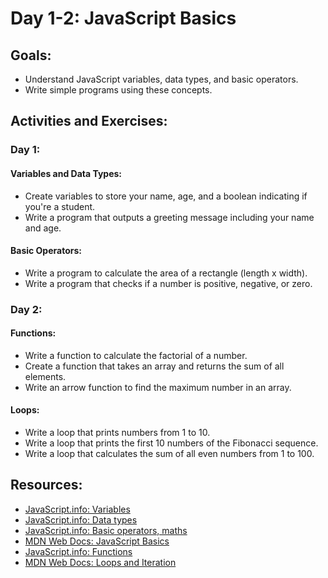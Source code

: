 # Day 1-2: JavaScript Basics

## Goals:
- Understand JavaScript variables, data types, and basic operators.
- Write simple programs using these concepts.

## Activities and Exercises:

### Day 1:
#### Variables and Data Types:
- Create variables to store your name, age, and a boolean indicating if you're a student.
- Write a program that outputs a greeting message including your name and age.

#### Basic Operators:
- Write a program to calculate the area of a rectangle (length x width).
- Write a program that checks if a number is positive, negative, or zero.

### Day 2:
#### Functions:
- Write a function to calculate the factorial of a number.
- Create a function that takes an array and returns the sum of all elements.
- Write an arrow function to find the maximum number in an array.

#### Loops:
- Write a loop that prints numbers from 1 to 10.
- Write a loop that prints the first 10 numbers of the Fibonacci sequence.
- Write a loop that calculates the sum of all even numbers from 1 to 100.

## Resources:
- [JavaScript.info: Variables](https://javascript.info/variables)
- [JavaScript.info: Data types](https://javascript.info/types)
- [JavaScript.info: Basic operators, maths](https://javascript.info/operators)
- [MDN Web Docs: JavaScript Basics](https://developer.mozilla.org/en-US/docs/Learn/Getting_started_with_the_web/JavaScript_basics)
- [JavaScript.info: Functions](https://javascript.info/function-basics)
- [MDN Web Docs: Loops and Iteration](https://developer.mozilla.org/en-US/docs/Web/JavaScript/Guide/Loops_and_iteration)
